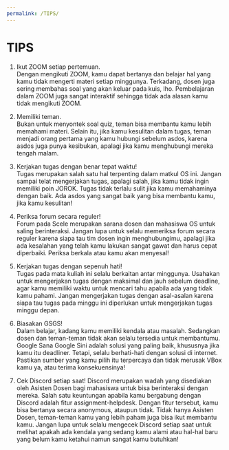 ```yaml
---
permalink: /TIPS/
---
```


# TIPS

1. Ikut ZOOM setiap pertemuan. <br>
Dengan mengikuti ZOOM, kamu dapat bertanya dan belajar hal yang kamu tidak mengerti materi setiap minggunya. Terkadang, dosen juga sering membahas soal yang akan keluar pada kuis, lho. Pembelajaran dalam ZOOM juga sangat interaktif sehingga tidak ada alasan kamu tidak mengikuti ZOOM. 

2. Memiliki teman. <br>
Bukan untuk menyontek soal quiz, teman bisa membantu kamu lebih memahami materi. Selain itu, jika kamu kesulitan dalam tugas, teman menjadi orang pertama yang kamu hubungi sebelum asdos, karena asdos juga punya kesibukan, apalagi jika kamu menghubungi mereka tengah malam.

3. Kerjakan tugas dengan benar tepat waktu! <br>
Tugas merupakan salah satu hal terpenting dalam matkul OS ini. Jangan sampai telat mengerjakan tugas, apalagi salah, jika kamu tidak ingin memiliki poin JOROK. Tugas tidak terlalu sulit jika kamu memahaminya dengan baik. Ada asdos yang sangat baik yang bisa membantu kamu, jika kamu kesulitan!

4. Periksa forum secara reguler! <br>
Forum pada Scele merupakan sarana dosen dan mahasiswa OS untuk saling berinteraksi. Jangan lupa untuk selalu memeriksa forum secara reguler karena siapa tau tim dosen ingin menghubungimu, apalagi jika ada kesalahan yang telah kamu lakukan sangat gawat dan harus cepat diperbaiki. Periksa berkala atau kamu akan menyesal!

5. Kerjakan tugas dengan sepenuh hati! <br>
Tugas pada mata kuliah ini selalu berkaitan antar minggunya. Usahakan untuk mengerjakan tugas dengan maksimal dan jauh sebelum deadline, agar kamu memiliki waktu untuk mencari tahu apabila ada yang tidak kamu pahami. Jangan mengerjakan tugas dengan asal-asalan karena siapa tau tugas pada minggu ini diperlukan untuk mengerjakan tugas minggu depan.

6. Biasakan GSGS! <br>
Dalam belajar, kadang kamu memiliki kendala atau masalah. Sedangkan dosen dan teman-teman tidak akan selalu tersedia untuk membantumu. Google Sana Google Sini adalah solusi yang paling baik, khususnya jika kamu itu deadliner. Tetapi, selalu berhati-hati dengan solusi di internet. Pastikan sumber yang kamu pilih itu terpercaya dan tidak merusak VBox kamu ya, atau terima konsekuensinya!

7. Cek Discord setiap saat!
Discord merupakan wadah yang disediakan oleh Asisten Dosen bagi mahasiswa untuk bisa berinteraksi dengan mereka. Salah satu keuntungan apabila kamu bergabung dengan Discord adalah fitur assignment-helpdesk. Dengan fitur tersebut, kamu bisa bertanya secara anonymous, ataupun tidak. Tidak hanya Asisten Dosen, teman-teman kamu yang lebih paham juga bisa ikut membantu kamu. Jangan lupa untuk selalu mengecek Discord setiap saat untuk melihat apakah ada kendala yang sedang kamu alami atau hal-hal baru yang belum kamu ketahui namun sangat kamu butuhkan!


